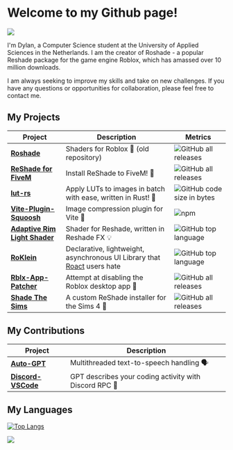 # Welcome to my Github page!
![](https://img.shields.io/badge/zeal1-7289da?logo=discord&logoColor=7289da&labelColor=white)

I'm Dylan, a Computer Science student at the University of Applied Sciences in the Netherlands. I am the creator of Roshade - a popular Reshade package for the game engine Roblox, which has amassed over 10 million downloads.

I am always seeking to improve my skills and take on new challenges. If you have any questions or opportunities for collaboration, please feel free to contact me.

## My Projects
| Project | Description | Metrics |
| --- | --- | --- |
| **[Roshade](https://github.com/bituq/Roshade)** | Shaders for Roblox 🎨 (old repository) | ![GitHub all releases](https://img.shields.io/github/downloads/bituq/Roshade/total?style=for-the-badge) |
| **[ReShade for FiveM](https://github.com/bituq/FiveM-ReShade)** | Install ReShade to FiveM! 🎨 | ![GitHub all releases](https://img.shields.io/github/downloads/bituq/FiveM-ReShade/total?style=for-the-badge) |
| **[lut-rs](https://github.com/bituq/lut-rs)** | Apply LUTs to images in batch with ease, written in Rust! 🎨 | ![GitHub code size in bytes](https://img.shields.io/github/languages/code-size/bituq/lut-rs?style=for-the-badge) |
| **[Vite-Plugin-Squoosh](https://github.com/bituq/vite-plugin-squoosh)** | Image compression plugin for Vite 📸 | ![npm](https://img.shields.io/npm/dm/vite-plugin-squoosh?style=for-the-badge) |
| **[Adaptive Rim Light Shader](https://github.com/bituq/ZealShaders)** | Shader for Reshade, written in Reshade FX 💡 | ![GitHub top language](https://img.shields.io/github/languages/top/bituq/ZealShaders?style=for-the-badge) |
| **[RoKlein](https://github.com/bituq/RoKlein)** | Declarative, lightweight, asynchronous UI Library that [Roact](https://roblox.github.io/roact/) users hate | ![GitHub top language](https://img.shields.io/github/languages/top/bituq/RoKlein?style=for-the-badge) |
| **[Rblx-App-Patcher](https://github.com/bituq/roblox-app-patcher)** | Attempt at disabling the Roblox desktop app 🔧 | ![GitHub all releases](https://img.shields.io/github/downloads/bituq/roblox-app-patcher/total?style=for-the-badge) |
| **[Shade The Sims](https://github.com/shade-the-sims/setup)** | A custom ReShade installer for the Sims 4 🎨 | ![GitHub all releases](https://img.shields.io/github/downloads/shade-the-sims/setup/total?style=for-the-badge) |

## My Contributions
| Project | Description |
| ------- | ----------- |
| **[Auto-GPT](https://github.com/Significant-Gravitas/Auto-GPT/pull/242)** | Multithreaded text-to-speech handling 🗣️ |
| **[Discord-VSCode](https://github.com/bituq/discord-vscode/tree/gpt)** | GPT describes your coding activity with Discord RPC 🤖 |

## My Languages
[![Top Langs](https://github-readme-stats.vercel.app/api/top-langs/?username=bituq&langs_count=8&layout=compact&theme=transparent)](https://github.com/bituq/github-readme-stats)

![](https://komarev.com/ghpvc/?username=bituq&style=for-the-badge)

